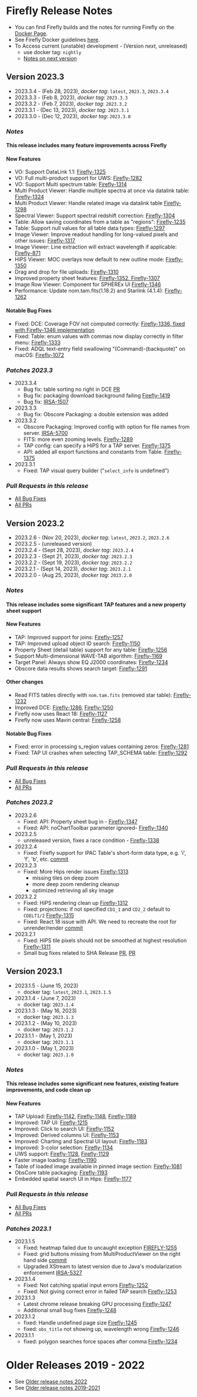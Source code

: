 # Firefly Release Notes

- You can find Firefly builds and the notes for running Firefly on the [Docker Page](https://hub.docker.com/r/ipac/firefly).
- See Firefly Docker guidelines [here](firefly-docker.md).
- To Access current (unstable) development - (Version _next_, unreleased) 
  - use docker tag: `nightly`
  - [Notes on next version](next-release-details.md)


## Version 2023.3
- 2023.3.4 - (Feb 28, 2023),  _docker tag_: `latest`, `2023.3`, `2023.3.4`
- 2023.3.3 - (Feb 8, 2023),  _docker tag_: `2023.3.3`
- 2023.3.2 - (Feb 7, 2023),  _docker tag_: `2023.3.2`
- 2023.3.1 - (Dec 13, 2023),  _docker tag_: `2023.3.1`
- 2023.3.0 - (Dec 12, 2023),  _docker tag_: `2023.3.0`

### _Notes_
#### This release includes many feature improvements across Firefly

#### New Features
- VO: Support DataLink 1.1: [Firefly-1325](https://github.com/Caltech-IPAC/firefly/pull/1439)
- VO: Full multi-product support for UWS: [Firefly-1282](https://github.com/Caltech-IPAC/firefly/pull/1423)
- VO: Support Multi spectrum table: [Firefly-1314](https://github.com/Caltech-IPAC/firefly/pull/1438)
- Multi Product Viewer: Handle multiple spectra at once via datalink table: [Firefly-1324](https://github.com/Caltech-IPAC/firefly/pull/1442)
- Multi Product Viewer: Handle related image via datalink table [Firefly-1298](https://github.com/Caltech-IPAC/firefly/pull/1420)
- Spectral Viewer: Support spectral redshift correction: [Firefly-1304](https://github.com/Caltech-IPAC/firefly/pull/1443)
- Table: Allow saving coordinates from a table as "regions": [Firefly-1235](https://github.com/Caltech-IPAC/firefly/pull/1452)
- Table: Support null values for all table data types: [Firefly-1297](https://github.com/Caltech-IPAC/firefly/pull/1447)
- Image Viewer: Improve readout handling for long-valued pixels and other issues: [Firefly-1317](https://github.com/Caltech-IPAC/firefly/pull/1435)
- Image Viewer: Line extraction will extract wavelength if applicable: [Firefly-871](https://github.com/Caltech-IPAC/firefly/pull/1451)
- HiPS Viewer: MOC overlays now default to new outline mode: [Firefly-1350](https://github.com/Caltech-IPAC/firefly/pull/1456)
- Drag and drop for file uploads: [Firefly-1310](https://github.com/Caltech-IPAC/firefly/pull/1426)
- Improved property sheet features: [Firefly-1352, Firefly-1307](https://github.com/Caltech-IPAC/firefly/pull/1455)
- Image Row Viewer: Component for SPHEREx UI [Firefly-1346](https://github.com/Caltech-IPAC/firefly/pull/1449)
- Performance: Update nom.tam.fits(1.18.2) and Starlink (4.1.4): [Firefly-1262](https://github.com/Caltech-IPAC/firefly/pull/1428)

#### Notable Bug Fixes 
- Fixed: DCE: Coverage FOV not computed correctly: [Firefly-1336, fixed with Firefly-1346 implementation](https://github.com/Caltech-IPAC/firefly/pull/1449)
- Fixed: Table: enum values with commas now display correctly in filter menu: [Firefly-1333](https://github.com/Caltech-IPAC/firefly/pull/1445)
- Fixed: ADQL text-entry field swallowing "(Command)-(backquote)" on macOS: [Firefly-1072](https://github.com/Caltech-IPAC/firefly/pull/1436)

### _Patches 2023.3_
- 2023.3.4
    - Bug fix: table sorting no right in DCE [PR](https://github.com/Caltech-IPAC/firefly/pull/1504) 
    - Bug fix: packaging download background failing [Firefly-1419](https://github.com/Caltech-IPAC/firefly/pull/1504) 
    - Bug fix:  [IRSA-1507](https://github.com/Caltech-IPAC/firefly/pull/1504) 
- 2023.3.3
    - Bug fix: Obscore Packaging: a double extension was added
- 2023.3.2
    - Obscore Packaging: Improved config with option for file names from server. [IRSA-5700](https://github.com/Caltech-IPAC/firefly/pull/1495)
    - FITS: more even zooming levels. [Firefly-1289](https://github.com/Caltech-IPAC/firefly/pull/1495)
    - TAP config: can specify a HiPS for a TAP server. [Firefly-1375](https://github.com/Caltech-IPAC/firefly/pull/1495)
    - API: added all export functions and constants from Table. [Firefly-1375](https://github.com/Caltech-IPAC/firefly/pull/1489)
- 2023.3.1
    - Fixed: TAP visual query builder ("`select_info` is undefined")

### _Pull Requests in this release_
- [All Bug Fixes](https://github.com/caltech-ipac/firefly/pulls?q=is%3apr+milestone%3a2022.3+label%3abug)
- [All PRs](https://github.com/caltech-ipac/firefly/pulls?q=is%3apr++milestone%3a2022.3+)


## Version 2023.2
- 2023.2.6 - (Nov 20, 2023),  _docker tag_: `latest`, `2023.2`, `2023.2.6`
- 2023.2.5 - (unreleased version)
- 2023.2.4 - (Sept 28, 2023),  _docker tag_: `2023.2.4`
- 2023.2.3 - (Sept 21, 2023), _docker tag_: `2023.2.3`
- 2023.2.2 - (Sept 19, 2023), _docker tag_: `2023.2.2`
- 2023.2.1 - (Sept 14, 2023), _docker tag_: `2023.2.1`
- 2023.2.0 - (Aug 25, 2023), _docker tag_: `2023.2.0`
   
### _Notes_
#### This release includes some significant TAP features and a new property sheet support

#### New Features
- TAP: Improved support for joins: [Firefly-1257](https://github.com/Caltech-IPAC/firefly/pull/1406)
- TAP: Improved upload object ID search: [Firefly-1150](https://github.com/Caltech-IPAC/firefly/pull/1401)
- Property Sheet (detail table) support for any table: [Firefly-1256](https://github.com/Caltech-IPAC/firefly/pull/1404) 
- Support Multi-dimensional WAVE-TAB algorithm: [Firefly-1169](https://github.com/Caltech-IPAC/firefly/pull/1383)
- Target Panel: Always show EQ J2000 coordinates: [Firefly-1234](https://github.com/Caltech-IPAC/firefly/pull/1385)  
- Obscore data results shows search target: [Firefly-1291](https://github.com/Caltech-IPAC/firefly/pull/1411)  

#### Other changes
- Read FITS tables directly with `nom.tam.fits` (removed star table): [Firefly-1232](https://github.com/Caltech-IPAC/firefly/pull/1390) 
- Improved DCE: [Firefly-1286](https://github.com/Caltech-IPAC/firefly/pull/1408), [Firefly-1250](https://github.com/Caltech-IPAC/firefly/pull/1391)
- Firefly now uses React 18: [Firefly-1127](https://github.com/Caltech-IPAC/firefly/pull/1396) 
- Firefly now uses Mavin central: [Firefly-1258](https://github.com/Caltech-IPAC/firefly/pull/1397) 

#### Notable Bug Fixes 
- Fixed: error in processing s_region values containing zeros: [Firefly-1281](https://github.com/Caltech-IPAC/firefly/pull/1413) 
- Fixed: TAP UI crashes when selecting TAP_SCHEMA table: [Firefly-1292](https://github.com/Caltech-IPAC/firefly/pull/1412) 
        
### _Pull Requests in this release_
- [All Bug Fixes](https://github.com/caltech-ipac/firefly/pulls?q=is%3apr+milestone%3a2023.2+label%3abug)
- [All PRs](https://github.com/caltech-ipac/firefly/pulls?q=is%3apr++milestone%3a2023.2+)

### _Patches 2023.2_
- 2023.2.6
    - Fixed: API: Property sheet bug in - [Firefly-1347](https://github.com/Caltech-IPAC/firefly/pull/1448) 
    - Fixed: API: noChartToolbar parameter ignored- [Firefly-1340](https://github.com/Caltech-IPAC/firefly/pull/1444) 
- 2023.2.5
    - unreleased version, fixes a race condition - [Firefly-1338](https://github.com/Caltech-IPAC/firefly/pull/1437)
 - 2023.2.4
   - Fixed: Firefly support for IPAC Table's short-form data type, e.g. 'i', 'f', 'b', etc. [commit](https://github.com/Caltech-IPAC/firefly/commit/475a4aff57374bfa70b01308e63402971f1fc291)
 - 2023.2.3
   - Fixed: More Hips render issues [Firefly-1313](https://github.com/Caltech-IPAC/firefly/pull/1432)
      - missing tiles on deep zoom
      - more deep zoom rendering cleanup
      - optimized retrieving all sky image  
 - 2023.2.2
   - Fixed: HiPS rendering clean up [Firefly-1312](https://github.com/Caltech-IPAC/firefly/pull/1431)
   - Fixed: projections: if not specified `CD1_1` and `CD2_2` default to `CDELT1/2` [Firefly-1315](https://github.com/Caltech-IPAC/firefly/pull/1431)
   - Fixed: React 18 issue with API. We need to recreate the root for unrender/render [commit](https://github.com/Caltech-IPAC/firefly/commit/5e5b88c7c734fb76db54587d05bcdeda1c53eb6d)
 - 2023.2.1
   - Fixed: HiPS tile pixels should not be smoothed at highest resolution [Firefly-1311](https://github.com/Caltech-IPAC/firefly/pull/1429)
   - Small bug fixes related to SHA Release [PR](https://github.com/Caltech-IPAC/firefly/pull/1425), [PR](https://github.com/Caltech-IPAC/firefly/pull/1425)

## Version 2023.1
- 2023.1.5 - (June 15, 2023)
  - docker tag: `latest`, `2023.1`, `2023.1.5`
- 2023.1.4 - (June 7, 2023)
  - docker tag: `2023.1.4`
- 2023.1.3 - (May 16, 2023)
  - docker tag: `2023.1.3`
- 2023.1.2 - (May 10, 2023)
  - docker tag: `2023.1.2`
- 2023.1.1 - (May 1, 2023)
  - docker tag: `2023.1.1`
- 2023.1.0 - (May 1, 2023)
  - docker tag: `2023.1.0`

### _Notes_
#### This release includes some significant new features, existing feature improvements, and code clean up

#### New Features
- TAP Upload: [Firefly-1142](https://github.com/Caltech-IPAC/firefly/pull/1317), [Firefly-1148](https://github.com/Caltech-IPAC/firefly/pull/1331), [Firefly-1189](https://github.com/Caltech-IPAC/firefly/pull/1337)
- Improved: TAP UI: [Firefly-1215](https://github.com/Caltech-IPAC/firefly/pull/1354)
- Improved: Click to search UI:  [Firefly-1152](https://github.com/Caltech-IPAC/firefly/pull/1326)
- Improved: Derived columns UI:  [Firefly-1153](https://github.com/Caltech-IPAC/firefly/pull/1330)
- Improved: Charting and Spectral UI layout: [Firefly-1183](https://github.com/Caltech-IPAC/firefly/pull/1348)
- Improved: 3-color selection: [Firefly-1134](https://github.com/Caltech-IPAC/firefly/pull/1310)
- UWS support: [Firefly-1128](https://github.com/Caltech-IPAC/firefly/pull/1308), [Firefly-1129](https://github.com/Caltech-IPAC/firefly/pull/1319)
- Faster image loading: [Firefly-1190](https://github.com/Caltech-IPAC/firefly/pull/1338)
- Table of loaded image available in pinned image section: [Firefly-1081](https://github.com/Caltech-IPAC/firefly/pull/1344)
- ObsCore table packaging: [Firefly-1193](https://github.com/Caltech-IPAC/firefly/pull/1351)
- Embedded spatial search UI in Hips: [Firefly-1177](https://github.com/Caltech-IPAC/firefly/pull/1328) 

### _Pull Requests in this release_
- [All Bug Fixes](https://github.com/caltech-ipac/firefly/pulls?q=is%3apr+milestone%3a2023.1+label%3abug)
- [All PRs](https://github.com/caltech-ipac/firefly/pulls?q=is%3apr++milestone%3a2023.1+)

### _Patches 2023.1_
- 2023.1.5
  - Fixed: heatmap failed due to uncaught exception [FIREFLY-1255](https://github.com/Caltech-IPAC/firefly/pull/1395)
  - Fixed: grid buttons missing from MultiProductViewer on the right hand side [commit](https://github.com/Caltech-IPAC/firefly/commit/afbfbe9962131e755642c50c773128a1a9e59f65)
  - Upgraded XStream to latest version due to Java's modularization enforcement [IRSA-5327](https://github.com/Caltech-IPAC/firefly/pull/1394)
- 2023.1.4
  - Fixed: Not catching spatial input errors [Firefly-1252](https://github.com/Caltech-IPAC/firefly/pull/1392)  
  - Fixed: Not giving correct error in failed TAP search [Firefly-1253](https://github.com/Caltech-IPAC/firefly/pull/1389)  
- 2023.1.3
  - Latest chrome release breaking GPU processing [Firefly-1247](https://github.com/Caltech-IPAC/firefly/pull/1384) 
  - Additional small bug fixes [Firefly-1248](https://github.com/Caltech-IPAC/firefly/pull/1386) 
- 2023.1.2
  - fixed: Handle undefined page size [Firefly-1245](https://github.com/Caltech-IPAC/firefly/pull/1380)
  - fixed: `obs_title` not showing up, wavelength wrong [Firefly-1246](https://github.com/Caltech-IPAC/firefly/pull/1381)
- 2023.1.1
  - fixed: polygon searches force spaces after comma [Firefly-1234](https://github.com/Caltech-IPAC/firefly/pull/1376)

# Older Releases 2019 - 2022
- See [Older release notes 2022](older-release-notes-2022.md)
- See [Older release notes 2019-2021](older-release-notes-2019-2021.md)

